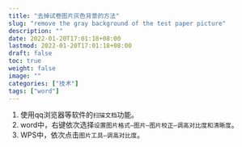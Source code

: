 ```yaml
---
title: "去掉试卷图片灰色背景的方法"
slug: "remove the gray background of the test paper picture"
description: ""
date: 2022-01-20T17:01:18+08:00
lastmod: 2022-01-20T17:01:18+08:00
draft: false
toc: true
weight: false
image: ""
categories: ["技术"]
tags: ["word"]
---
```


1. 使用qq浏览器等软件的`扫描文档`功能。
2. word中，右键依次选择`设置图片格式—图片—图片校正—调高对比度和清晰度`。
3. WPS中，依次点击`图片工具—调高对比度`。    

